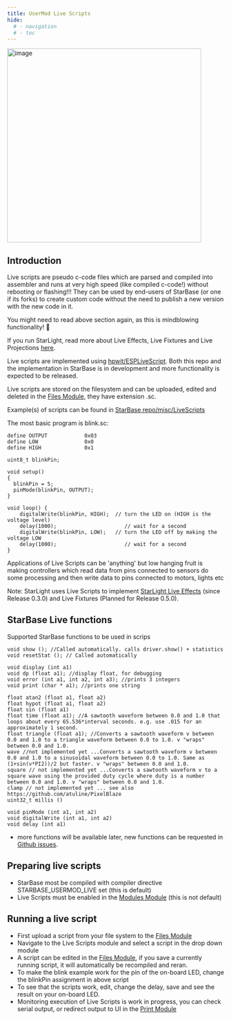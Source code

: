 ```yaml
---
title: UserMod Live Scripts
hide:
  # - navigation
  # - toc
---
```


<img width="450" alt="image" src="https://github.com/user-attachments/assets/9d26c8d3-edbd-44d2-b3a2-26c7ff5ce579">

## Introduction

Live scripts are pseudo c-code files which are parsed and compiled into assembler and runs at very high speed (like compiled c-code!) without rebooting or flashing!!! They can be used by end-users of StarBase (or one if its forks) to create custom code without the need to publish a new version with the new code in it.

You might need to read above section again, as this is mindblowing functionality! 🙂

If you run StarLight, read more about Live Effects, Live Fixtures and Live Projections [here](/StarDocs/StarLight/LiveScripts).

Live scripts are implemented using [hpwit/ESPLiveScript](https://github.com/hpwit/ESPLiveScript/tree/v2.8). Both this repo and the implementation in StarBase is in development and more functionality is expected to be released.

Live scripts are stored on the filesystem and can be uploaded, edited and deleted in the [Files Module](/StarDocs/SysMod/SysModFiles), they have extension .sc.

Example(s) of scripts can be found in [StarBase repo/misc/LiveScripts](https://github.com/ewowi/StarBase/tree/main/misc/LiveScripts)

The most basic program is blink.sc: 

```
define OUTPUT            0x03 
define LOW               0x0
define HIGH              0x1

uint8_t blinkPin;

void setup()
{
  blinkPin = 5;
  pinMode(blinkPin, OUTPUT);
}

void loop() {
    digitalWrite(blinkPin, HIGH);  // turn the LED on (HIGH is the voltage level)
    delay(1000);                      // wait for a second
    digitalWrite(blinkPin, LOW);   // turn the LED off by making the voltage LOW
    delay(1000);                      // wait for a second
}
```

Applications of Live Scripts can be 'anything' but low hanging fruit is making controllers which read data from pins connected to sensors do some processing and then write data to pins connected to motors, lights etc

Note: StarLight uses Live Scripts to implement [StarLight Live Effects](/StarDocs/StarLight/LiveEffects/) (since Release 0.3.0) and Live Fixtures (Planned for Release 0.5.0).

## StarBase Live functions
Supported StarBase functions to be used in scrips

    void show (); //Called automatically. calls driver.show() + statistics
    void resetStat (); // Called automatically

    void display (int a1)
    void dp (float a1); //display float, for debugging
    void error (int a1, int a2, int a3); //prints 3 integers
    void print (char * a1); //prints one string

    float atan2 (float a1, float a2)
    float hypot (float a1, float a2)
    float sin (float a1)
    float time (float a1); //A sawtooth waveform between 0.0 and 1.0 that loops about every 65.536*interval seconds. e.g. use .015 for an approximately 1 second.
    float triangle (float a1); //Converts a sawtooth waveform v between 0.0 and 1.0 to a triangle waveform between 0.0 to 1.0. v "wraps" between 0.0 and 1.0.
    wave //not implemented yet ...Converts a sawtooth waveform v between 0.0 and 1.0 to a sinusoidal waveform between 0.0 to 1.0. Same as (1+sin(v*PI2))/2 but faster. v "wraps" between 0.0 and 1.0.
    square // not implemented yet ...Converts a sawtooth waveform v to a square wave using the provided duty cycle where duty is a number between 0.0 and 1.0. v "wraps" between 0.0 and 1.0.
    clamp // not implemented yet ... see also https://github.com/atuline/PixelBlaze
    uint32_t millis ()

    void pinMode (int a1, int a2)
    void digitalWrite (int a1, int a2)
    void delay (int a1)

* more functions will be available later, new functions can be requested in [Github issues](https://github.com/ewowi/StarBase/issues).

## Preparing  live scripts
* StarBase most be compiled with compiler directive STARBASE_USERMOD_LIVE set (this is default)
* Live Scripts must be enabled in the [Modules Module](/StarDocs/SysMod/SysModModules) (this is not default)

## Running a live script

* First upload a script from your file system to the [Files Module](/StarDocs/SysMod/SysModFiles)
* Navigate to the Live Scripts module and select a script in the drop down module
* A script can be edited in the [Files Module](/StarDocs/SysMod/SysModFiles), if you save a currently running script, it will automatically be recompiled and reran.
* To make the blink example work for the pin of the on-board LED, change the blinkPin assignment in above script
* To see that the scripts work, edit, change the delay, save and see the result on your on-board LED.
* Monitoring execution of Live Scripts is work in progress, you can check serial output, or redirect output to UI in the [Print Module](/StarDocs/SysMod/SysModPrint)
